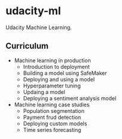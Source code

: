 # udacity-ml

Udacity Machine Learning.

## Curriculum

* Machine learning in production
  * Introduction to deployment
  * Building a model using SafeMaker
  * Deploying and using a model
  * Hyperparameter tuning
  * Updaing a model
  * Deploying a sentiment analysis model
* Machine learning case studies
  * Population segmentation
  * Payment frud detection
  * Deploying custom models
  * Time series forecasting
